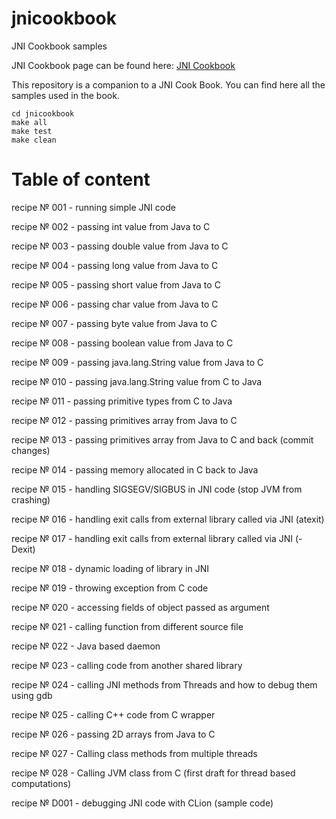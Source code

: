 # jnicookbook
JNI Cookbook samples

JNI Cookbook page can be found here: [JNI Cookbook](http://jnicookbook.owsiak.org)

This repository is a companion to a JNI Cook Book. You can find here all the samples used in the book.

    cd jnicookbook
    make all
    make test
    make clean

# Table of content

recipe № 001 - running simple JNI code

recipe № 002 - passing int value from Java to C

recipe № 003 - passing double value from Java to C

recipe № 004 - passing long value from Java to C

recipe № 005 - passing short value from Java to C

recipe № 006 - passing char value from Java to C

recipe № 007 - passing byte value from Java to C

recipe № 008 - passing boolean value from Java to C

recipe № 009 - passing java.lang.String value from Java to C

recipe № 010 - passing java.lang.String value from C to Java

recipe № 011 - passing primitive types from C to Java

recipe № 012 - passing primitives array from Java to C

recipe № 013 - passing primitives array from Java to C and back (commit changes)

recipe № 014 - passing memory allocated in C back to Java

recipe № 015 - handling SIGSEGV/SIGBUS in JNI code (stop JVM from crashing)

recipe № 016 - handling exit calls from external library called via JNI (atexit)

recipe № 017 - handling exit calls from external library called via JNI (-Dexit)

recipe № 018 - dynamic loading of library in JNI

recipe № 019 - throwing exception from C code

recipe № 020 - accessing fields of object passed as argument

recipe № 021 - calling function from different source file

recipe № 022 - Java based daemon

recipe № 023 - calling code from another shared library

recipe № 024 - calling JNI methods from Threads and how to debug them using gdb

recipe № 025 - calling C++ code from C wrapper

recipe № 026 - passing 2D arrays from Java to C

recipe № 027 - Calling class methods from multiple threads

recipe № 028 - Calling JVM class from C (first draft for thread based computations)

recipe № D001 - debugging JNI code with CLion (sample code)
